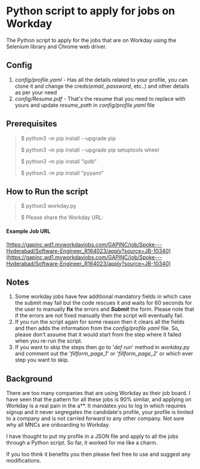 # Python script to apply for jobs on Workday

The Python script to apply for the jobs that are on Workday using the Selenium library and Chrome web driver.

## Config
1. _config/profile.yaml_ - Has all the details related to your profile, you can clone it and change the creds(_email_, _password_, etc..) and other details as per your need
2. _config/Resume.pdf_ - That's the resume that you need to replace with yours and update _resume_path_ in _config/profile.yaml_ file

## Prerequisites
> $ python3 -m pip install --upgrade pip
> 
> $ python3 -m pip install --upgrade pip setuptools wheel
> 
> $ python3 -m pip install "ipdb"
> 
> $ python3 -m pip install "pyyaml"

## How to Run the script
> $ python3 workday.py
> 
> $ Please share the Workday URL:
>

#### Example Job URL 
[https://gapinc.wd1.myworkdayjobs.com/GAPINC/job/Spoke---Hyderabad/Software-Engineer_R164023/apply?source=JB-10340](https://gapinc.wd1.myworkdayjobs.com/GAPINC/job/Spoke---Hyderabad/Software-Engineer_R164023/apply?source=JB-10340)

## Notes
1. Some workday jobs have few additional mandatory fields in which case the submit may fail but the code rescues it and waits for 60 seconds for the user to manually **fix** the errors and **_Submit_** the form. Please note that if the errors are not fixed manually then the script will eventually fail.
2. If you run the script again for some reason then it clears all the fields and then adds the information from the _config/profile.yaml_ file. So, please don't assume that it would start from the step where it failed when you re-run the script.
3. If you want to skip the steps then go to '_def run_' method in _workday.py_ and comment out the '_fillform_page_1_' or '_fillform_page_2_' or which ever step you want to skip.

## Background
There are too many companies that are using Workday as their job board. I have seen that the pattern for all these jobs is 90% similar, and applying on Workday is a real pain in the a**. 
It mandates you to log in which requires signup and it never segregates the candidate's profile, your profile is limited to a company and is not carried forward to any other company. Not sure why all MNCs are onboarding to Workday. 

I have thought to put my profile in a JSON file and apply to all the jobs through a Python script. So far, it worked for me like a charm. 

If you too think it benefits you then please feel free to use and suggest any modifications.
